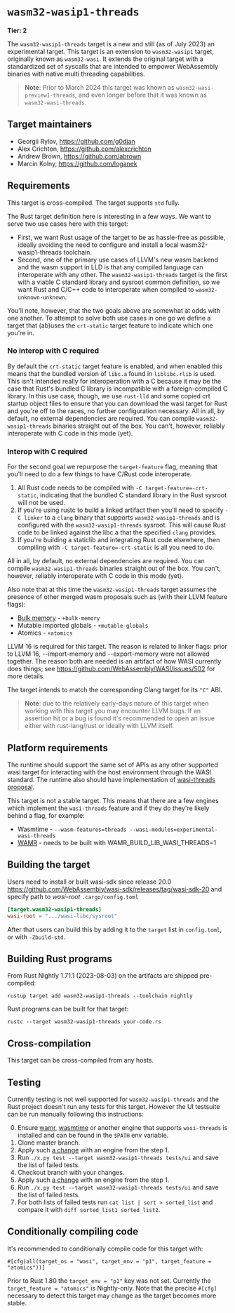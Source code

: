 # `wasm32-wasip1-threads`

**Tier: 2**

The `wasm32-wasip1-threads` target is a new and still (as of July 2023) an
experimental target. This target is an extension to `wasm32-wasip1` target,
originally known as `wasm32-wasi`. It extends the original target with a
standardized set of syscalls that are intended to empower WebAssembly binaries
with native multi threading capabilities.

> **Note**: Prior to March 2024 this target was known as
> `wasm32-wasi-preview1-threads`, and even longer before that it was known as
> `wasm32-wasi-threads`.

[wasi-threads]: https://github.com/WebAssembly/wasi-threads
[threads]: https://github.com/WebAssembly/threads


## Target maintainers

- Georgii Rylov, https://github.com/g0djan
- Alex Crichton, https://github.com/alexcrichton
- Andrew Brown, https://github.com/abrown
- Marcin Kolny, https://github.com/loganek

## Requirements

This target is cross-compiled. The target supports `std` fully.

The Rust target definition here is interesting in a few ways. We want to
serve two use cases here with this target:
* First, we want Rust usage of the target to be as hassle-free as possible,
  ideally avoiding the need to configure and install a local wasm32-wasip1-threads
  toolchain.
* Second, one of the primary use cases of LLVM's new wasm backend and the
  wasm support in LLD is that any compiled language can interoperate with
  any other. The `wasm32-wasip1-threads` target is the first with a viable C
  standard library and sysroot common definition, so we want Rust and C/C++
  code to interoperate when compiled to `wasm32-unknown-unknown`.


You'll note, however, that the two goals above are somewhat at odds with one
another. To attempt to solve both use cases in one go we define a target
that (ab)uses the `crt-static` target feature to indicate which one you're
in.
### No interop with C required
By default the `crt-static` target feature is enabled, and when enabled
this means that the bundled version of `libc.a` found in `liblibc.rlib`
is used. This isn't intended really for interoperation with a C because it
may be the case that Rust's bundled C library is incompatible with a
foreign-compiled C library. In this use case, though, we use `rust-lld` and
some copied crt startup object files to ensure that you can download the
wasi target for Rust and you're off to the races, no further configuration
necessary.
All in all, by default, no external dependencies are required. You can
compile `wasm32-wasip1-threads` binaries straight out of the box. You can't, however,
reliably interoperate with C code in this mode (yet).
### Interop with C required
For the second goal we repurpose the `target-feature` flag, meaning that
you'll need to do a few things to have C/Rust code interoperate.
1. All Rust code needs to be compiled with `-C target-feature=-crt-static`,
   indicating that the bundled C standard library in the Rust sysroot will
   not be used.
2. If you're using rustc to build a linked artifact then you'll need to
   specify `-C linker` to a `clang` binary that supports
   `wasm32-wasip1-threads` and is configured with the `wasm32-wasip1-threads` sysroot. This
   will cause Rust code to be linked against the libc.a that the specified
   `clang` provides.
3. If you're building a staticlib and integrating Rust code elsewhere, then
   compiling with `-C target-feature=-crt-static` is all you need to do.

All in all, by default, no external dependencies are required. You can
compile `wasm32-wasip1-threads` binaries straight out of the box. You can't, however,
reliably interoperate with C code in this mode (yet).


Also note that at this time the `wasm32-wasip1-threads` target assumes the
presence of other merged wasm proposals such as (with their LLVM feature flags):

* [Bulk memory] - `+bulk-memory`
* Mutable imported globals - `+mutable-globals`
* Atomics - `+atomics`

[Bulk memory]: https://github.com/WebAssembly/spec/blob/main/proposals/bulk-memory-operations/Overview.md

LLVM 16 is required for this target. The reason is related to linker flags: prior to LLVM 16, --import-memory and --export-memory were not allowed together. The reason both are needed is an artifact of how WASI currently does things; see https://github.com/WebAssembly/WASI/issues/502 for more details.

The target intends to match the corresponding Clang target for its `"C"` ABI.

> **Note**: due to the relatively early-days nature of this target when working
> with this target you may encounter LLVM bugs. If an assertion hit or a bug is
> found it's recommended to open an issue either with rust-lang/rust or ideally
> with LLVM itself.

## Platform requirements

The runtime should support the same set of APIs as any other supported wasi target for interacting with the host environment through the WASI standard. The runtime also should have implementation of [wasi-threads proposal](https://github.com/WebAssembly/wasi-threads).

This target is not a stable target. This means that there are a few engines
which implement the `wasi-threads` feature and if they do they're likely behind a
flag, for example:

* Wasmtime - `--wasm-features=threads --wasi-modules=experimental-wasi-threads`
* [WAMR](https://github.com/bytecodealliance/wasm-micro-runtime) - needs to be built with WAMR_BUILD_LIB_WASI_THREADS=1

## Building the target

Users need to install or built wasi-sdk since release 20.0
https://github.com/WebAssembly/wasi-sdk/releases/tag/wasi-sdk-20
and specify path to *wasi-root* `.cargo/config.toml`

```toml
[target.wasm32-wasip1-threads]
wasi-root = ".../wasi-libc/sysroot"
```

After that users can build this by adding it to the `target` list in
`config.toml`, or with `-Zbuild-std`.

## Building Rust programs

From Rust Nightly 1.71.1 (2023-08-03) on the artifacts are shipped pre-compiled:

```text
rustup target add wasm32-wasip1-threads --toolchain nightly
```

Rust programs can be built for that target:

```text
rustc --target wasm32-wasip1-threads your-code.rs
```

## Cross-compilation

This target can be cross-compiled from any hosts.

## Testing

Currently testing is not well supported for `wasm32-wasip1-threads` and the
Rust project doesn't run any tests for this target. However the UI testsuite can be run
manually following this instructions:

0. Ensure [wamr](https://github.com/bytecodealliance/wasm-micro-runtime), [wasmtime](https://github.com/bytecodealliance/wasmtime)
or another engine that supports `wasi-threads` is installed and can be found in the `$PATH` env variable.
1. Clone master branch.
2. Apply such [a change](https://github.com/g0djan/rust/compare/godjan/wasi-threads...g0djan:rust:godjan/wasi-run-ui-tests?expand=1) with an engine from the step 1.
3. Run `./x.py test --target wasm32-wasip1-threads tests/ui` and save the list of failed tests.
4. Checkout branch with your changes.
5. Apply such [a change](https://github.com/g0djan/rust/compare/godjan/wasi-threads...g0djan:rust:godjan/wasi-run-ui-tests?expand=1) with an engine from the step 1.
6. Run `./x.py test --target wasm32-wasip1-threads tests/ui` and save the list of failed tests.
7. For both lists of failed tests run `cat list | sort > sorted_list` and compare it with `diff sorted_list1 sorted_list2`.

## Conditionally compiling code

It's recommended to conditionally compile code for this target with:

```text
#[cfg(all(target_os = "wasi", target_env = "p1", target_feature = "atomics"))]
```

Prior to Rust 1.80 the `target_env = "p1"` key was not set. Currently the
`target_feature = "atomics"` is Nightly-only. Note that the precise `#[cfg]`
necessary to detect this target may change as the target becomes more stable.
